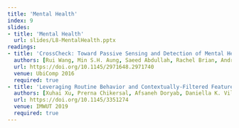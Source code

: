 ```yaml
---
title: 'Mental Health'
index: 9
slides:
- title: 'Mental Health'
  url: slides/L8-MentalHealth.pptx
readings:
- title: 'CrossCheck: Toward Passive Sensing and Detection of Mental Health Changes in People with Schizophrenia'
  authors: [Rui Wang, Min S.H. Aung, Saeed Abdullah, Rachel Brian, Andrew T. Cambpell, Tanzeem Choudhury, Marta Hauser, John Kane, Michael Merrill, Emily A. Scherer, Vincent W.S. Tseng, Dror Ben-Zeev]
  url: https://doi.org/10.1145/2971648.2971740
  venue: UbiComp 2016
  required: true
- title: 'Leveraging Routine Behavior and Contextually-Filtered Features for Depression Detection among College Students'
  authors: [Xuhai Xu, Prerna Chikersal, Afsaneh Doryab, Daniella K. Villalba, Janine M. Dutcher, Michael J. Tumminia, Tim Althoff, Sheldon Cohen, Kasey G. Creswell, J. David Creswell, Jennifer Mankoff, Anind K. Dey]
  url: https://doi.org/10.1145/3351274
  venue: IMWUT 2019
  required: true
---
```

